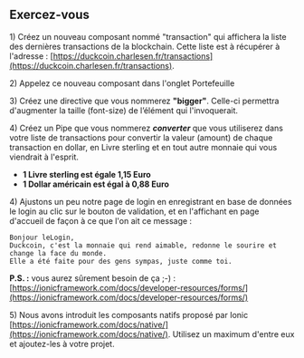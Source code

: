 ## Exercez-vous

1\) Créez un nouveau composant nommé "transaction" qui affichera la liste des dernières transactions de la blockchain. Cette liste est à récupérer à l'adresse : [https://duckcoin.charlesen.fr/transactions](https://duckcoin.charlesen.fr/transactions).

2\) Appelez ce nouveau composant dans l'onglet Portefeuille

3\) Créez une directive que vous nommerez **"bigger"**. Celle-ci permettra d'augmenter la taille \(font-size\) de l’élément qui l'invoquerait.

4\) Créez un Pipe que vous nommerez _**converter**_ que vous utiliserez dans votre liste de transactions pour convertir la valeur \(amount\) de chaque transaction en dollar, en Livre sterling et en tout autre monnaie qui vous viendrait à l'esprit.

* **1 Livre sterling est égale 1,15 Euro**
* **1 Dollar américain est égal à 0,88 Euro**

4\) Ajustons un peu notre page de login en enregistrant en base de données le login au clic sur le bouton de validation, et en l'affichant en page d'accueil de façon à ce que l'on ait ce message :

```
Bonjour leLogin,
Duckcoin, c'est la monnaie qui rend aimable, redonne le sourire et change la face du monde.
Elle a été faite pour des gens sympas, juste comme toi.
```

**P.S. :** vous aurez sûrement besoin de ça ;-\) : [https://ionicframework.com/docs/developer-resources/forms/](https://ionicframework.com/docs/developer-resources/forms/)

5\) Nous avons introduit les composants natifs proposé par Ionic [https://ionicframework.com/docs/native/](https://ionicframework.com/docs/native/). Utilisez un maximum d'entre eux et ajoutez-les à votre projet.

